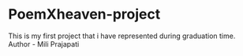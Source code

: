 # PoemXheaven-project
This is my first project that i have represented  during graduation time.
<br>
Author - Mili Prajapati
